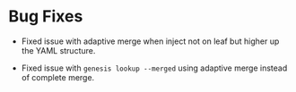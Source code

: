 # Bug Fixes

- Fixed issue with adaptive merge when inject not on leaf but higher up the
  YAML structure.

- Fixed issue with `genesis lookup --merged` using adaptive merge instead of
  complete merge.
